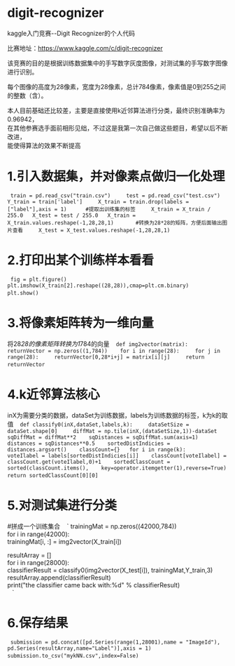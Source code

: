 # digit-recognizer
kaggle入门竞赛--Digit Recognizer的个人代码

比赛地址：https://www.kaggle.com/c/digit-recognizer

该竞赛的目的是根据训练数据集中的手写数字灰度图像，对测试集的手写数字图像进行识别。

每个图像的高度为28像素，宽度为28像素，总计784像素，像素值是0到255之间的整数（含）。

本人目前基础还比较差，主要是直接使用k近邻算法进行分类，最终识别准确率为0.96942，   
在其他参赛选手面前相形见绌，不过这是我第一次自己做这些题目，希望以后不断改进，    
能使得算法的效果不断提高


# 1.引入数据集，并对像素点做归一化处理

 ` ` `
train = pd.read_csv("train.csv")    
test = pd.read_csv("test.csv")    
Y_train = train['label']    
X_train = train.drop(labels = ["label"],axis = 1)      #提取出训练集的标签    
X_train = X_train / 255.0  
X_test = test / 255.0  
X_train = X_train.values.reshape(-1,28,28,1)       #转换为28*28的矩阵，方便后面输出图片查看    
X_test = X_test.values.reshape(-1,28,28,1)  
 ` ` `
 
# 2.打印出某个训练样本看看
 ` ` `
fig = plt.figure()   
plt.imshow(X_train[2].reshape((28,28)),cmap=plt.cm.binary)   
plt.show()   
 ` ` `

# 3.将像素矩阵转为一维向量  
将28*28的像素矩阵转换为1*784的向量
 ` ` `
def img2vector(matrix):   
    returnVector = np.zeros((1,784))   
    for i in range(28):    
        for j in range(28):    
            returnVector[0,28*i+j] = matrix[i][j]    
    return returnVector   
 ` ` `
 
# 4.k近邻算法核心
inX为需要分类的数据，dataSet为训练数据，labels为训练数据的标签，k为k的取值
 ` ` `
def classify0(inX,dataSet,labels,k):    
    dataSetSize = dataSet.shape[0]    
    diffMat = np.tile(inX,(dataSetSize,1))-dataSet    
    sqDiffMat = diffMat**2   
    sqDistances = sqDiffMat.sum(axis=1)  
    distances = sqDistances**0.5   
    sortedDistIndicies = distances.argsort()   
    classCount={}  
    for i in range(k):   
        voteIlabel = labels[sortedDistIndicies[i]]   
        classCount[voteIlabel] = classCount.get(voteIlabel,0)+1   
    sortedClassCount = sorted(classCount.items(),   
                              key=operator.itemgetter(1),reverse=True)    
    return sortedClassCount[0][0]   
 ` ` `

# 5.对测试集进行分类
#拼成一个训练集合
 ` ` `
trainingMat = np.zeros((42000,784))   
for i in range(42000):    
    trainingMat[i, :] = img2vector(X_train[i])    

resultArray = []    
for i in range(28000):   
    classifierResult = classify0(img2vector(X_test[i]),  trainingMat,Y_train,3)    
    resultArray.append(classifierResult)   
    print("the classifier came back with:%d" % classifierResult)   
 ` ` `

# 6.保存结果
 ` ` `
submission = pd.concat([pd.Series(range(1,28001),name = "ImageId"), pd.Series(resultArray,name="Label")],axis = 1)    
submission.to_csv("mykNN.csv",index=False)    
 ` ` `







